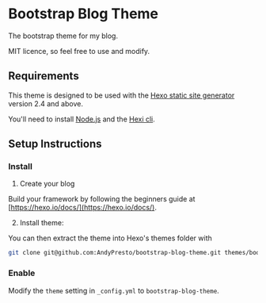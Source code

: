# Bootstrap Blog Theme
The bootstrap theme for my blog. 

MIT licence, so feel free to use and modify.

## Requirements
This theme is designed to be used with the [Hexo static site generator](https://hexo.io/) version 2.4 and above.

You'll need to install [Node.js](https://nodejs.org/en/) and the [Hexi cli](https://hexo.io/). 


## Setup Instructions

### Install

1) Create your blog

Build your framework by following the beginners guide at [https://hexo.io/docs/](https://hexo.io/docs/).

2) Install theme:

You can then extract the theme into Hexo's themes folder with 
```bash
git clone git@github.com:AndyPresto/bootstrap-blog-theme.git themes/bootstrap-blog-theme
```

### Enable

Modify the `theme` setting in `_config.yml` to `bootstrap-blog-theme`.
